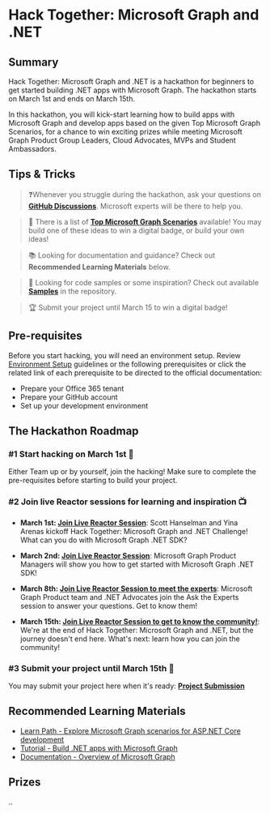 # Hack Together: Microsoft Graph and .NET

## Summary

Hack Together: Microsoft Graph and .NET is a hackathon for beginners to get started building .NET apps with Microsoft Graph. The hackathon starts on March 1st and ends on March 15th.

In this hackathon, you will kick-start learning how to build apps with Microsoft Graph and develop apps based on the given Top Microsoft Graph Scenarios, for a chance to win exciting prizes while meeting Microsoft Graph Product Group Leaders, Cloud Advocates, MVPs and Student Ambassadors.

## Tips & Tricks

> ❓Whenever you struggle during the hackathon, ask your questions on **[GitHub Discussions](https://aka.ms/hack-together/discussions)**. Microsoft experts will be there to help you.

> 📃 There is a list of **[Top Microsoft Graph Scenarios](/Top-Microsoft-Graph-Scenarios.md)** available! You may build one of these ideas to win a digital badge, or build your own ideas!

> 📚 Looking for documentation and guidance? Check out **Recommended Learning Materials** below.

> 🌟 Looking for code samples or some inspiration? Check out available **[Samples](/samples/samples.md)** in the repository.

> 🏆 Submit your project until March 15 to win a digital badge!

## Pre-requisites

Before you start hacking, you will need an environment setup. Review [Environment Setup](/Environment-Setup.md) guidelines or the following prerequisites or click the related link of each prerequisite to be directed to the official documentation:

* Prepare your Office 365 tenant
* Prepare your GitHub account
* Set up your development environment

## The Hackathon Roadmap

### #1 Start hacking on March 1st 🏁

Either Team up or by yourself, join the hacking! Make sure to complete the pre-requisites before starting to build your project.

### #2 Join live Reactor sessions for learning and inspiration 📺

* **March 1st: [Join Live Reactor Session](https://aka.ms/hack-together/session01)**: Scott Hanselman and Yina Arenas kickoff Hack Together: Microsoft Graph and .NET Challenge! What can you do with Microsoft Graph .NET SDK?

* **March 2nd: [Join Live Reactor Session](https://aka.ms/hack-together/session02)**: Microsoft Graph Product Managers will show you how to get started with Microsoft Graph .NET SDK!

* **March 8th: [Join Live Reactor Session to meet the experts](https://aka.ms/hack-together/session03)**: Microsoft Graph Product team and .NET Advocates join the Ask the Experts session to answer your questions. Get to know them!

* **March 15th: [Join Live Reactor Session to get to know the community!](https://aka.ms/hack-together/session04)**: We're at the end of Hack Together: Microsoft Graph and .NET, but the journey doesn't end here. What's next: learn how you can join the community!

### #3 Submit your project until March 15th 🎯

You may submit your project here when it's ready: **[Project Submission](https://aka.ms/hack-together)**

## Recommended Learning Materials

* [Learn Path - Explore Microsoft Graph scenarios for ASP.NET Core development](https://learn.microsoft.com/en-us/training/paths/m365-msgraph-dotnet-core-scenarios/)
* [Tutorial - Build .NET apps with Microsoft Graph](https://learn.microsoft.com/en-us/graph/tutorials/dotnet?tabs=aad)
* [Documentation - Overview of Microsoft Graph](https://learn.microsoft.com/en-us/graph/overview)

## Prizes

..
